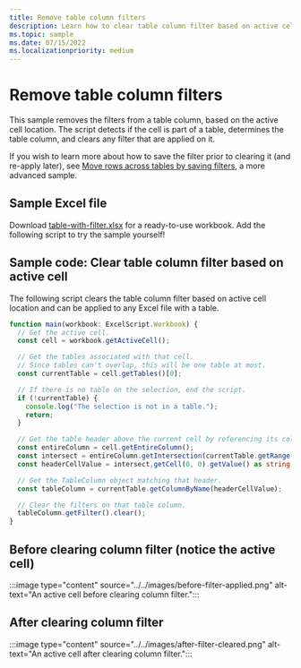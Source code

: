 ```yaml
---
title: Remove table column filters
description: Learn how to clear table column filter based on active cell location.
ms.topic: sample
ms.date: 07/15/2022
ms.localizationpriority: medium
---
```


# Remove table column filters

This sample removes the filters from a table column, based on the active cell location. The script detects if the cell is part of a table, determines the table column, and clears any filter that are applied on it.

If you wish to learn more about how to save the filter prior to clearing it (and re-apply later), see [Move rows across tables by saving filters](move-rows-across-tables.md), a more advanced sample.

## Sample Excel file

Download [table-with-filter.xlsx](table-with-filter.xlsx) for a ready-to-use workbook. Add the following script to try the sample yourself!

## Sample code: Clear table column filter based on active cell

The following script clears the table column filter based on active cell location and can be applied to any Excel file with a table.

```TypeScript
function main(workbook: ExcelScript.Workbook) {
  // Get the active cell.
  const cell = workbook.getActiveCell();

  // Get the tables associated with that cell.
  // Since tables can't overlap, this will be one table at most.
  const currentTable = cell.getTables()[0];

  // If there is no table on the selection, end the script.
  if (!currentTable) {
    console.log("The selection is not in a table.");
    return;
  }

  // Get the table header above the current cell by referencing its column.
  const entireColumn = cell.getEntireColumn();
  const intersect = entireColumn.getIntersection(currentTable.getRange());
  const headerCellValue = intersect.getCell(0, 0).getValue() as string;

  // Get the TableColumn object matching that header.
  const tableColumn = currentTable.getColumnByName(headerCellValue);

  // Clear the filters on that table column.
  tableColumn.getFilter().clear();
}
```

## Before clearing column filter (notice the active cell)

:::image type="content" source="../../images/before-filter-applied.png" alt-text="An active cell before clearing column filter.":::

## After clearing column filter

:::image type="content" source="../../images/after-filter-cleared.png" alt-text="An active cell after clearing column filter.":::
